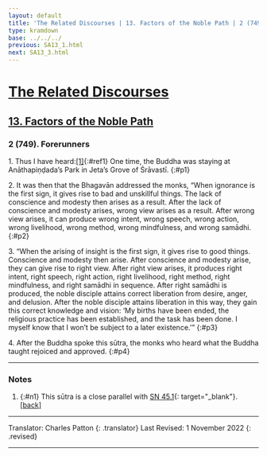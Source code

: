 ```yaml
---
layout: default
title: 'The Related Discourses | 13. Factors of the Noble Path | 2 (749). Forerunners'
type: kramdown
base: ../../../
previous: SA13_1.html
next: SA13_3.html
---
```


# [The Related Discourses](../index.html)
## [13. Factors of the Noble Path](index.html)
### 2 (749). Forerunners

1\. Thus I have heard:[\[1\]](#n1){:#ref1} One time, the Buddha was staying at Anāthapiṇḍada’s Park in Jeta’s Grove of Śrāvastī.
{:#p1}

2\. It was then that the Bhagavān addressed the monks, “When ignorance is the first sign, it gives rise to bad and unskillful things. The lack of conscience and modesty then arises as a result. After the lack of conscience and modesty arises, wrong view arises as a result. After wrong view arises, it can produce wrong intent, wrong speech, wrong action, wrong livelihood, wrong method, wrong mindfulness, and wrong samādhi.
{:#p2}

3\. “When the arising of insight is the first sign, it gives rise to good things. Conscience and modesty then arise. After conscience and modesty arise, they can give rise to right view. After right view arises, it produces right intent, right speech, right action, right livelihood, right method, right mindfulness, and right samādhi in sequence. After right samādhi is produced, the noble disciple attains correct liberation from desire, anger, and delusion. After the noble disciple attains liberation in this way, they gain this correct knowledge and vision: ‘My births have been ended, the religious practice has been established, and the task has been done. I myself know that I won’t be subject to a later existence.’”
{:#p3}

4\. After the Buddha spoke this sūtra, the monks who heard what the Buddha taught rejoiced and approved.
{:#p4}

---

### Notes

1. {:#n1} This sūtra is a close parallel with [SN 45.1](https://suttacentral.net/sn45.55){: target="_blank"}. [\[back\]](#ref1)

---

Translator: Charles Patton
{: .translator}
Last Revised: 1 November 2022
{: .revised}

---
